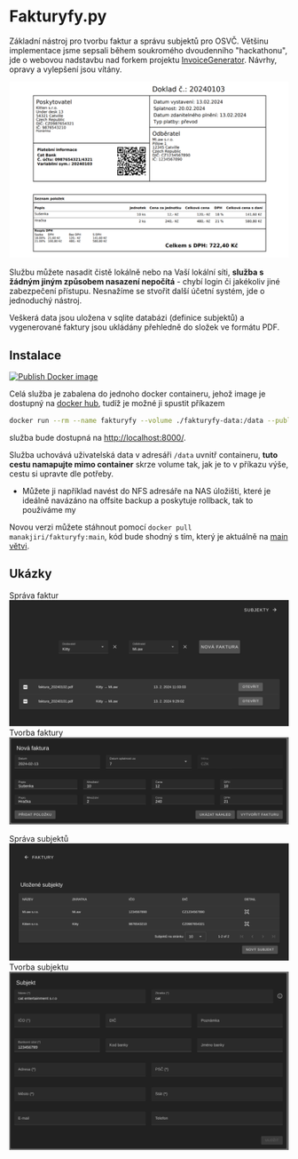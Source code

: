 # Fakturyfy.py

Základní nástroj pro tvorbu faktur a správu subjektů pro OSVČ. Většinu implementace jsme sepsali během soukromého dvoudenního "hackathonu", jde o webovou nadstavbu nad forkem projektu [InvoiceGenerator](https://github.com/by-cx/InvoiceGenerator). Návrhy, opravy a vylepšení jsou vítány.

![priklad](/docs/faktura.png)

Službu můžete nasadit čistě lokálně nebo na Vaší lokální síti, **služba s žádným jiným způsobem nasazení nepočítá** - chybí login či jakékoliv jiné zabezpečení přístupu. Nesnažíme se stvořit další účetní systém, jde o jednoduchý nástroj.

Veškerá data jsou uložena v sqlite databázi (definice subjektů) a vygenerované faktury jsou ukládány přehledně do složek ve formátu PDF.

## Instalace

[![Publish Docker image](https://github.com/manakjiri/fakturyfy/actions/workflows/docker-push.yaml/badge.svg?branch=main)](https://github.com/manakjiri/fakturyfy/actions/workflows/docker-push.yaml)

Celá služba je zabalena do jednoho docker containeru, jehož image je dostupný na [docker hub](https://hub.docker.com/r/manakjiri/fakturyfy), tudíž je možné ji spustit příkazem
```sh
docker run --rm --name fakturyfy --volume ./fakturyfy-data:/data --publish 8000 manakjiri/fakturyfy:main
```
služba bude dostupná na [http://localhost:8000/](http://localhost:8000/).

Služba uchovává uživatelská data v adresáři `/data` uvnitř containeru, **tuto cestu namapujte mimo container** skrze volume tak, jak je to v příkazu výše, cestu si upravte dle potřeby.
- Můžete ji například navést do NFS adresáře na NAS úložišti, které je ideálně navázáno na offsite backup a poskytuje rollback, tak to používáme my

Novou verzi můžete stáhnout pomocí `docker pull manakjiri/fakturyfy:main`, kód bude shodný s tím, který je aktuálně na [main větvi](https://github.com/manakjiri/fakturyfy/tree/main).


## Ukázky

Správa faktur
![](/docs/sprava_faktur.png)
Tvorba faktury
![](/docs/tvorba_faktury.png)

Správa subjektů
![](/docs/sprava_subjektu.png)
Tvorba subjektu
![](/docs/tvorba_subjektu.png)


